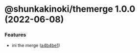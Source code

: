 # @shunkakinoki/themerge 1.0.0 (2022-06-08)

### Features

- ini the merge ([a4b4be1](https://github.com/shunkakinoki/contracts/commit/a4b4be1127bcf8c4d6c872b8fdbefd696300a79e))
